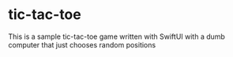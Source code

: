 # tic-tac-toe
This is a sample tic-tac-toe game written with SwiftUI with a dumb computer that just chooses random positions
